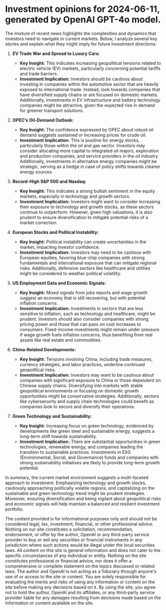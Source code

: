# Investment opinions for 2024-06-11, generated by OpenAI GPT-4o model.
 
The mixture of recent news highlights the complexities and dynamics that investors need to navigate in current markets. Below, I analyze several key stories and explain what they might imply for future investment directions:

1. **EV Trade War and Spread to Luxury Cars:**
   - **Key Insight:** This indicates increasing geopolitical tensions related to electric vehicle (EV) markets, particularly concerning potential tariffs and trade barriers.
   - **Investment Implication:** Investors should be cautious about investing in companies within the automotive sector that are heavily exposed to international trade. Instead, look towards companies that have diversified supply chains or are focused on domestic markets. Additionally, investments in EV infrastructure and battery technology companies might be attractive, given the expected rise in demand for greener transport solutions.

2. **OPEC’s Oil-Demand Outlook:**
   - **Key Insight:** The confidence expressed by OPEC about robust oil demand suggests sustained or increasing prices for crude oil.
   - **Investment Implication:** This is positive for energy stocks, particularly those within the oil and gas sector. Investors may consider allocating more capital to integrated oil majors, exploration and production companies, and service providers in the oil industry. Additionally, investments in alternative energy companies might be strategic, serving as a hedge in case of policy shifts towards cleaner energy sources.

3. **Record-High S&P 500 and Nasdaq:**
   - **Key Insight:** This indicates a strong bullish sentiment in the equity markets, especially in technology and growth sectors.
   - **Investment Implication:** Investors might want to consider increasing their exposure to technology and growth stocks, as these sectors continue to outperform. However, given high valuations, it is also prudent to ensure diversification to mitigate potential risks of a market correction.

4. **European Stocks and Political Instability:**
   - **Key Insight:** Political instability can create uncertainties in the market, impacting investor confidence.
   - **Investment Implication:** Investors may need to be cautious with European equities, favoring blue-chip companies with strong fundamentals and international exposure that can mitigate regional risks. Additionally, defensive sectors like healthcare and utilities might be considered to weather political volatility.

5. **US Employment Data and Economic Signals:**
   - **Key Insight:** Mixed signals from jobs reports and wage growth suggest an economy that is still recovering, but with potential inflation concerns.
   - **Investment Implication:** Investments in sectors that are less sensitive to inflation, such as technology and healthcare, might be prudent. Investors should also consider companies with strong pricing power and those that can pass on cost increases to consumers. Fixed-income investments might remain under pressure if wage growth fuels inflation concerns, thus benefiting from real assets like real estate and commodities.

6. **China-Related Developments:**
   - **Key Insight:** Tensions involving China, including trade measures, currency strategies, and labor practices, underline continued geopolitical risks.
   - **Investment Implication:** Investors may want to be cautious about companies with significant exposure to China or those dependent on Chinese supply chains. Diversifying into markets with stable geopolitical environments or focusing on domestic growth opportunities might be conservative strategies. Additionally, sectors like cybersecurity and supply chain technologies could benefit as companies look to secure and diversify their operations.

7. **Green Technology and Sustainability:**
   - **Key Insight:** Increasing focus on green technology, evidenced by developments like green steel and sustainable energy, suggests a long-term shift towards sustainability.
   - **Investment Implication:** There are substantial opportunities in green technologies, renewable energy, and companies leading the transition to sustainable practices. Investments in ESG (Environmental, Social, and Governance) funds and companies with strong sustainability initiatives are likely to provide long-term growth potential.

In summary, the current market environment suggests a multi-faceted approach to investment. Emphasizing technology and growth stocks, cautiously approaching politically volatile regions, and capitalizing on the sustainable and green technology trend might be prudent strategies. Moreover, ensuring diversification and being vigilant about geopolitical risks and economic signals will help maintain a balanced and resilient investment portfolio.

 The content provided is for informational purposes only and should not be considered legal, tax, investment, financial, or other professional advice. Nothing on our site constitutes a solicitation, recommendation, endorsement, or offer by the author, OpenAI or any third-party service provider to buy or sell any securities or financial instruments in any jurisdiction where such actions would be illegal under the local securities laws. 
 All content on this site is general information and does not cater to the specific circumstances of any individual or entity. Nothing on the site constitutes professional or financial advice, nor does it offer a comprehensive or complete statement on the topics discussed or related laws. The author and OpenAI is not acting as a fiduciary through anyone's use of or access to the site or content. You are solely responsible for evaluating the merits and risks of using any information or content on the site before making any decisions based on it. By using the site, you agree not to hold the author, OpenAI and its affiliates, or any third-party service provider liable for any damages resulting from decisions made based on the information or content available on the site.